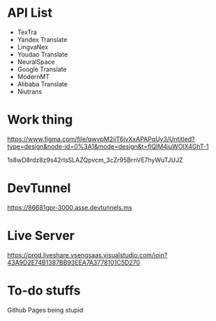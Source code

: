 # API List
- TexTra 
- Yandex Translate 
- LingvaNex 
- Youdao Translate 
- NeuralSpace 
- Google Translate 
- ModernMT 
- Alibaba Translate 
- Niutrans 

# Work thing
https://www.figma.com/file/qwvpM2ijT6jvXxAPAPqUy3/Untitled?type=design&node-id=0%3A1&mode=design&t=flQIM4iuWOlX4GhT-1

1s8wD8rdz8z9s42rlsSLAZQpvcm_3cZr95BrnVE7hyWuTJUJZ

# DevTunnel
https://86681gpr-3000.asse.devtunnels.ms

# Live Server
https://prod.liveshare.vsengsaas.visualstudio.com/join?43A9D2E74B1387BB93EEA7A3778101C5D270

# To-do stuffs
Github Pages being stupid